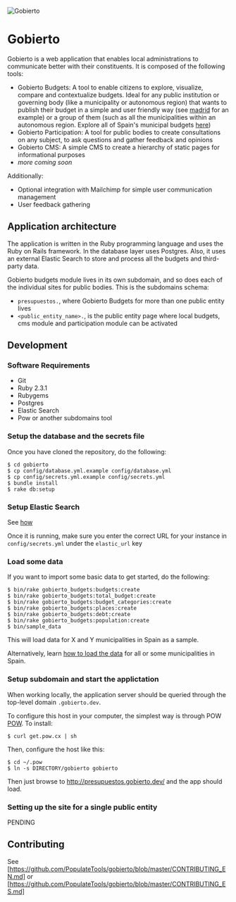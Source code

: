 
![Gobierto](https://gobierto.es/assets/logo_gobierto.png)

# Gobierto

Gobierto is a web application that enables local administrations to communicate better with their constituents. It is composed of the following tools:

- Gobierto Budgets: A tool to enable citizens to explore, visualize, compare and contextualize budgets. Ideal for any public institution or governing body (like a municipality or autonomous region) that wants to publish their budget in a simple and user friendly way (see [madrid](madrid.gobierto.es) for an example) or a group of them (such as all the municipalities within an autonomous region. Explore all of Spain's municipal budgets [here](presupuestos.gobierto.es))
- Gobierto Participation: A tool for public bodies to create consultations on any subject, to ask questions and gather feedback and opinions
- Gobierto CMS: A simple CMS to create a hierarchy of static pages for informational purposes
- _more coming soon_

Additionally:
- Optional integration with Mailchimp for simple user communication management
- User feedback gathering

## Application architecture

The application is written in the Ruby programming language and uses the Ruby on Rails framework. In the database layer uses Postgres. Also, it uses an external Elastic Search to store and process all the budgets and third-party data.

Gobierto budgets module lives in its own subdomain, and so does each of the individual sites for public bodies. This is the subdomains schema:

- `presupuestos.`, where Gobierto Budgets for more than one public entity lives
- `<public_entity_name>.`, is the public entity page where local budgets, cms module and participation module
  can be activated

## Development

### Software Requirements

- Git
- Ruby 2.3.1
- Rubygems
- Postgres
- Elastic Search
- Pow or another subdomains tool

### Setup the database and the secrets file

Once you have cloned the repository, do the following:

```
$ cd gobierto
$ cp config/database.yml.example config/database.yml
$ cp config/secrets.yml.example config/secrets.yml
$ bundle install
$ rake db:setup
```

### Setup Elastic Search

See [how](https://www.elastic.co/guide/en/elasticsearch/guide/current/running-elasticsearch.html)

Once it is running, make sure you enter the correct URL for your instance in `config/secrets.yml` under the `elastic_url` key

### Load some data

If you want to import some basic data to get started, do the following:

```
$ bin/rake gobierto_budgets:budgets:create
$ bin/rake gobierto_budgets:total_budget:create
$ bin/rake gobierto_budgets:budget_categories:create
$ bin/rake gobierto_budgets:places:create
$ bin/rake gobierto_budgets:debt:create
$ bin/rake gobierto_budgets:population:create
$ bin/sample_data
```

This will load data for X and Y municipalities in Spain as a sample.

Alternatively, learn [how to load the data](https://github.com/PopulateTools/gobierto/wiki/Loading-Gobierto-Data) for all or some municipalities in Spain.

### Setup subdomain and start the applictation

When working locally, the application server should be queried through the top-level domain `.gobierto.dev`.

To configure this host in your computer, the simplest way is through POW [POW](http://pow.cx/). To install:

```
$ curl get.pow.cx | sh
```

Then, configure the host like this:

```
$ cd ~/.pow
$ ln -s DIRECTORY/gobierto gobierto
```

Then just browse to http://presupuestos.gobierto.dev/ and the app should load.

### Setting up the site for a single public entity

PENDING

## Contributing

See [https://github.com/PopulateTools/gobierto/blob/master/CONTRIBUTING_EN.md] or [https://github.com/PopulateTools/gobierto/blob/master/CONTRIBUTING_ES.md]
